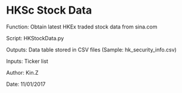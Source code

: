 # HKSc Stock Data
Function:   Obtain latest HKEx traded stock data from sina.com

Script:     HKStockData.py

Outputs:    Data table stored in CSV files (Sample: hk_security_info.csv)

Inputs:     Ticker list

Author:     Kin.Z

Date:       11/01/2017

